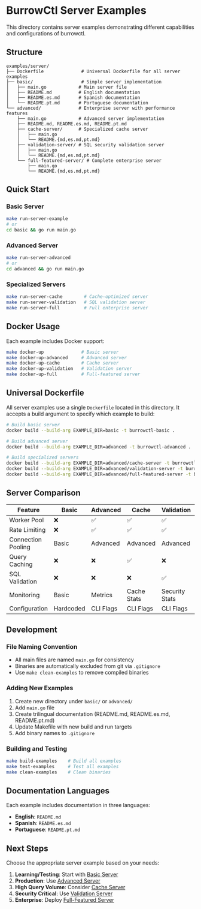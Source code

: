 # BurrowCtl Server Examples

This directory contains server examples demonstrating different capabilities and configurations of burrowctl.

## Structure

```
examples/server/
├── Dockerfile              # Universal Dockerfile for all server examples
├── basic/                  # Simple server implementation
│   ├── main.go            # Main server file
│   ├── README.md          # English documentation
│   ├── README.es.md       # Spanish documentation
│   └── README.pt.md       # Portuguese documentation
└── advanced/              # Enterprise server with performance features
    ├── main.go            # Advanced server implementation
    ├── README.md, README.es.md, README.pt.md
    ├── cache-server/      # Specialized cache server
    │   ├── main.go
    │   └── README.{md,es.md,pt.md}
    ├── validation-server/ # SQL security validation server
    │   ├── main.go
    │   └── README.{md,es.md,pt.md}
    └── full-featured-server/ # Complete enterprise server
        ├── main.go
        └── README.{md,es.md,pt.md}
```

## Quick Start

### Basic Server
```bash
make run-server-example
# or
cd basic && go run main.go
```

### Advanced Server
```bash
make run-server-advanced
# or  
cd advanced && go run main.go
```

### Specialized Servers
```bash
make run-server-cache        # Cache-optimized server
make run-server-validation   # SQL validation server
make run-server-full         # Full enterprise server
```

## Docker Usage

Each example includes Docker support:

```bash
make docker-up              # Basic server
make docker-up-advanced     # Advanced server
make docker-up-cache        # Cache server
make docker-up-validation   # Validation server
make docker-up-full         # Full-featured server
```

## Universal Dockerfile

All server examples use a single `Dockerfile` located in this directory. It accepts a build argument to specify which example to build:

```bash
# Build basic server
docker build --build-arg EXAMPLE_DIR=basic -t burrowctl-basic .

# Build advanced server
docker build --build-arg EXAMPLE_DIR=advanced -t burrowctl-advanced .

# Build specialized servers
docker build --build-arg EXAMPLE_DIR=advanced/cache-server -t burrowctl-cache .
docker build --build-arg EXAMPLE_DIR=advanced/validation-server -t burrowctl-validation .
docker build --build-arg EXAMPLE_DIR=advanced/full-featured-server -t burrowctl-full .
```

## Server Comparison

| Feature | Basic | Advanced | Cache | Validation | Full |
|---------|-------|----------|-------|------------|------|
| Worker Pool | ❌ | ✅ | ✅ | ✅ | ✅ |
| Rate Limiting | ❌ | ✅ | ✅ | ✅ | ✅ |
| Connection Pooling | Basic | Advanced | Advanced | Advanced | Advanced |
| Query Caching | ❌ | ❌ | ✅ | ❌ | ✅ |
| SQL Validation | ❌ | ❌ | ❌ | ✅ | ✅ |
| Monitoring | Basic | Metrics | Cache Stats | Security Stats | Comprehensive |
| Configuration | Hardcoded | CLI Flags | CLI Flags | CLI Flags | CLI Flags |

## Development

### File Naming Convention
- All main files are named `main.go` for consistency
- Binaries are automatically excluded from git via `.gitignore`
- Use `make clean-examples` to remove compiled binaries

### Adding New Examples
1. Create new directory under `basic/` or `advanced/`
2. Add `main.go` file
3. Create trilingual documentation (README.md, README.es.md, README.pt.md)
4. Update Makefile with new build and run targets
5. Add binary names to `.gitignore`

### Building and Testing
```bash
make build-examples    # Build all examples
make test-examples     # Test all examples
make clean-examples    # Clean binaries
```

## Documentation Languages

Each example includes documentation in three languages:
- **English**: `README.md`
- **Spanish**: `README.es.md` 
- **Portuguese**: `README.pt.md`

## Next Steps

Choose the appropriate server example based on your needs:

1. **Learning/Testing**: Start with [Basic Server](basic/README.md)
2. **Production**: Use [Advanced Server](advanced/README.md)
3. **High Query Volume**: Consider [Cache Server](advanced/cache-server/README.md)
4. **Security Critical**: Use [Validation Server](advanced/validation-server/README.md)
5. **Enterprise**: Deploy [Full-Featured Server](advanced/full-featured-server/README.md)
